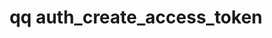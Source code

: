 ---
category: auth
command: auth_create_access_token
keywords: qq, qq_cli, auth_create_access_token
optional_options:
- alternate: []
  help: The expiration time of the access token. After this time, the token will no
    longer be usable for authentication. For example, "Jan 20 2024", "1/20/2024",
    or "2024-01-20 12:00", with times interpreted in UTC timezone.
  name: --expiration-time
  required: false
- alternate:
  - -f
  help: File to store the access token credential. That file can be passed to the
    --credentials-store argument to authenticate using the created access token.
  name: --file
  required: false
permalink: /qq-cli-command-guide/auth/auth_create_access_token.html
positional_options:
- help: An auth_id, SID, or name optionally qualified with a domain prefix (e.g "local:name",
    "ad:name", "AD\name") or an ID type (e.g. "auth_id:513", "SID:S-1-1-0"). Groups
    are not supported for access tokens, must be a user.
  name: identifier
  required: true
sidebar: qq_cli_command_reference_sidebar
summary: This section explains how to use the <code>qq auth_create_access_token</code>
  command.
synopsis: Create a long-lived access token
title: qq auth_create_access_token
usage: qq auth_create_access_token [-h] [--expiration-time EXPIRATION_TIME] [--file
  PATH] identifier
zendesk_source: qq CLI Command Guide

---